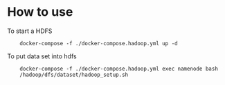 # How to use

To start a HDFS

```
    docker-compose -f ./docker-compose.hadoop.yml up -d
```

To put data set into hdfs

```
    docker-compose -f ./docker-compose.hadoop.yml exec namenode bash
    /hadoop/dfs/dataset/hadoop_setup.sh
```